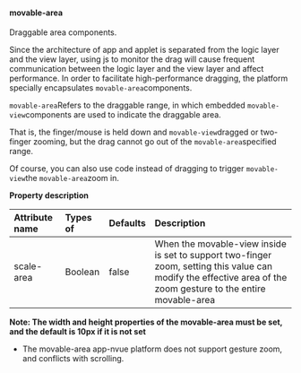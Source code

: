 #### movable-area

Draggable area components.

Since the architecture of app and applet is separated from the logic layer and the view layer, using js to monitor the drag will cause frequent communication between the logic layer and the view layer and affect performance. In order to facilitate high-performance dragging, the platform specially encapsulates `movable-area`components.

`movable-area`Refers to the draggable range, in which embedded `movable-view`components are used to indicate the draggable area.

That is, the finger/mouse is held down and `movable-view`dragged or two-finger zooming, but the drag cannot go out of the `movable-area`specified range.

Of course, you can also use code instead of dragging to trigger `movable-view`the `movable-area`zoom in.

**Property description**

| Attribute name | Types of | Defaults | Description                                                  |
|:-|:-|:-|:-|
|scale-area|Boolean|false|When the movable-view inside is set to support two-finger zoom, setting this value can modify the effective area of the zoom gesture to the entire movable-area|

**Note: The width and height properties of the movable-area must be set, and the default is 10px if it is not set**

- The movable-area app-nvue platform does not support gesture zoom, and conflicts with scrolling.
